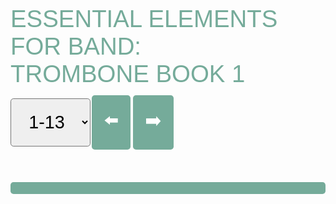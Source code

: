 <!DOCTYPE html>
<html lang="en">
  <head>
    <meta charset="UTF-8" />
    <title>E1TB</title>
  <style>
    select {
      font-family: arial;
      font-size: 3vw;
      border-radius: 0.5vw;
      height: 8vw;
      text-align: center;
    }
    #top {
      padding-bottom: 1vw;
      font-family: arial;
      font-size: 4vw;
      color: #75ab9a;
    }
    #exercises {
      display:flex;
      align-items: center;
      padding-bottom: 1vw;
      font-family: arial;
      font-size: 3vw;
    }
    hr {
      height:2vw;
      border-radius:0.5vw;
      background-color:#75ab9a;
      border-style:none;
    }
    #audioControl {
      display: flex;
      align-items:center;
    }
    #numberSelect {
      display: flex;
      flex-wrap: wrap;
      align-content: space-between;
      padding-bottom: 1vw;
    }
    #numberButton {
      font-family:Arial, Helvetica, sans-serif;
      font-size: 3vw;
      border-radius: 0.5vw;
      background-color: #75ab9a;
      color: white;
      padding: 2vw;
      margin: 0.1rem;
      text-decoration: none;
    }
    #nav {
      display: flex;
      flex-wrap: wrap;
      align-content: left;
    }
    #navButton {
      cursor: pointer;
      font-size: 3vw;
      border-radius: 0.5vw;
      background-color: #75ab9a;
      color: white;
      padding: 2vw;
      margin: 0.2vw;
      text-decoration: none;
    }
    #pad {
      height: 1440px;
    }
  </style>
</head>
<body style="color: white;" onload="selectFunction()">
  <div id="top" style="font-family:Arial, Helvetica, sans-serif">ESSENTIAL ELEMENTS FOR BAND:<br>TROMBONE BOOK 1</div>
    <div id="exercises">
    <select id="exerciseSelect" onchange="selectFunction()">
    <option>1-13</option>
    <option>14-26</option>
    <option>27-39</option>
    <option>40-51</option>
    <option>52-58</option>
    <option>59-72</option>
    <option>73-85</option>
    <option>86-99</option>
    <option>100-109</option>
    <option>110-118</option>
    <option>119-131</option>
    <option>132-146</option>
    <option>147-153</option>
    <option>154-164</option>
    <option>165-174</option>
    <option>175-181</option>
    <option>182-184</option>
    <option>185-187</option>
  </select>
    <div id="navButton" onclick="pagePrevious(); selectFunction();">⬅️</div>
    <div id="navButton" onclick="pageNext(); selectFunction();">➡️</div>
    </div>
      <br>
  <div id="numberSelect"></div>
  <hr>
  <div id="music"></div>
  <div id="pad"></div>

  <script>
    //BUTTONS//
    function pagePrevious() {
      var x = 
      document.getElementById("exerciseSelect").selectedIndex;
      document.getElementById("exerciseSelect").selectedIndex = x - 1;
      }
    function pageNext() {
      var x = 
      document.getElementById("exerciseSelect").selectedIndex;
      document.getElementById("exerciseSelect").selectedIndex = x + 1;
      }
    //RESTART//
    function audioRestart(id) {
      var y = document.getElementById(id);   
      y.currentTime=0;
      y.pause();
      }
    //PLAYBACKRATE//
    //Needed '' in function call to read as id//
    function audioRate(l,m) {
      var r = document.getElementById(l);
      var v = document.getElementById(m).value;
      r.playbackRate = v;
    }
    //LOOP//
    const aud_dir = "https://e1-assets.s3.us-west-1.amazonaws.com/";
    const aud_name = "E1TB"
    const aud_path = `${aud_dir}${aud_name}`;
    const img_dir = "https://www.essentialelementsinteractive.com/EESONGS/Graphics/"
    const img_name = "B1Tbn";
    const img_path = `${img_dir}${img_name}`;

    function selectFunction() {
     let text1 = "";
     let text2 = "";
     var x = document.getElementById("exerciseSelect").value;
     const myArray = x.split("-");
     var i = myArray[0];
     var num = myArray[1];
     for (; i <= num; i++) 
        {
         if (i < 10) {
         zero = "00";
        } else if (i < 100) {
         zero = "0";
        } else {
         zero = "";
        }
        var img = "<img id=exercise" + i + " width='100%' src=" + img_path + zero + i + ".jpg>";
        var aud = "<audio id=" + i + " controls><source src=" +  aud_path + i + ".mp3></audio><a id=navButton onclick=audioRestart(" + i + ")>🔃</a>";
        var rate = "<select id=pbr" + i + " onchange=audioRate(" + i + ",'pbr" + i + "')><option value='0.5' >x0.5</option><option value='0.75'>x0.75</option><option value='1' selected>x1</option></select>";
        var top = "<a id=navButton href=#top>🔝</a>";
        var exP = "<a id=navButton href=#exercise" + (i - 1) + ">⬅️</a>";
        var exN = "<a id=navButton href=#exercise" + (i - -1) + ">➡️</a>";
        text1 += img + "<div id=audioControl>" + aud + rate + "</div><br>" + "<div id=nav>" + top + exP + exN + "</div>" + "<br><hr>";
        text2 += "<a id=numberButton href=#exercise" + i + "> " + i + "</a>"
      }
       document.getElementById("music").innerHTML = text1;
       document.getElementById("numberSelect").innerHTML = text2;
     }
  </script>
  </body>
